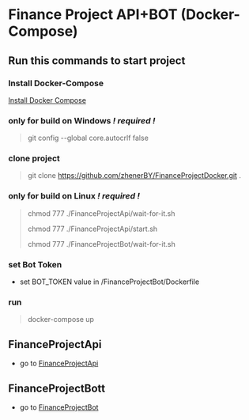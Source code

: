 # Finance Project API+BOT (Docker-Compose)
## Run this commands to start project
>
### Install Docker-Compose
[Install Docker Compose](https://docs.docker.com/compose/install/)
>
### only for build on Windows *! required !*
> git config --global core.autocrlf false
### clone project
> git clone https://github.com/zhenerBY/FinanceProjectDocker.git .
### only for build on Linux *! required !*
> chmod 777 ./FinanceProjectApi/wait-for-it.sh
> 
> chmod 777 ./FinanceProjectApi/start.sh
> 
> chmod 777 ./FinanceProjectBot/wait-for-it.sh
### set Bot Token
- set BOT_TOKEN value in /FinanceProjectBot/Dockerfile
### run 
> docker-compose up
## FinanceProjectApi
- go to [FinanceProjectApi](https://github.com/zhenerBY/FinanceProjectApi)
## FinanceProjectBott
- go to [FinanceProjectBot](https://github.com/zhenerBY/FinanceProjectBot)